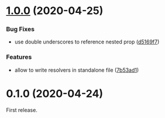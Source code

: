# [1.0.0](https://github.com/egoist/mordred-test/compare/v0.1.0...v1.0.0) (2020-04-25)


### Bug Fixes

* use double underscores to reference nested prop ([d5169f7](https://github.com/egoist/mordred-test/commit/d5169f7cc49153f71d94f1e8a0d02afcef17f199))


### Features

* allow to write resolvers in standalone file ([7b53ad1](https://github.com/egoist/mordred-test/commit/7b53ad151639bc37d3cbfa2a7fd56bb4e2fa682a))



# 0.1.0 (2020-04-24)

First release.